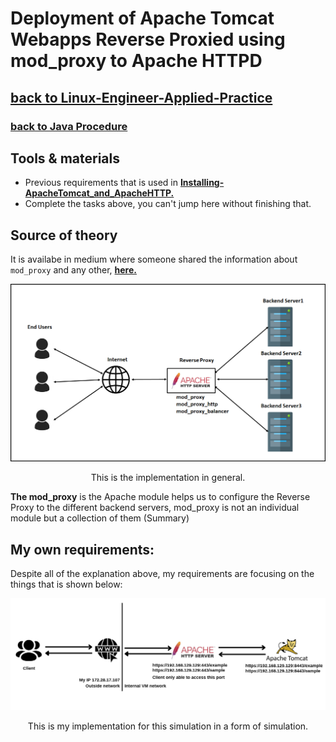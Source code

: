 # Deployment of Apache Tomcat Webapps Reverse Proxied using mod_proxy to Apache HTTPD
## [**back to Linux-Engineer-Applied-Practice**](/README.md)
### [**back to Java Procedure**](/Java-Webapps-Simulation/Java-Procedure.md)

## Tools & materials
- Previous requirements that is used in [**Installing-ApacheTomcat_and_ApacheHTTP.**](/Java-Webapps-Simulation/1/Installing-ApacheTomcat_and_ApacheHTTP.md)
- Complete the tasks above, you can't jump here without finishing that.

## Source of theory
It is availabe in medium where someone shared the information about ```mod_proxy``` and any other, <a href="https://medium.com/swlh/apache-reverse-proxy-content-from-different-websites-3e82df87a34a"><b>here.</b></a>

<p align="center"><img src="/image-files/anotherSource/1_vPgcWpdshV6ut3Nz3izmzg.png"></p>
<p align="center">This is the implementation in general.</p>

**The mod_proxy** is the Apache module helps us to configure the Reverse Proxy to the different backend servers, mod_proxy is not an individual module but a collection of them (Summary)

## My own requirements:
Despite all of the explanation above, my requirements are focusing on the things that is shown below:

<p align="center"><img src="/image-files/mod_proxy-explanation.png"></p>
<p align="center">This is my implementation for this simulation in a form of simulation.</p>
